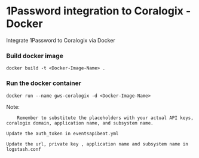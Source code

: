 # 1Password integration to Coralogix - Docker
Integrate 1Password to Coralogix via Docker

### Build docker image

```
docker build -t <Docker-Image-Name> .
```


### Run the docker container

```
docker run --name gws-coralogix -d <Docker-Image-Name>
```

Note: 
       
        Remember to substitute the placeholders with your actual API keys, coralogix domain, application name, and subsystem name.

	Update the auth_token in eventsapibeat.yml
	
	Update the url, private key , application name and subsystem name in logstash.conf
      


